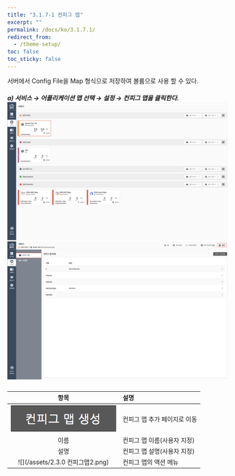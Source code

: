 ```yaml
---
title: "3.1.7-1 컨피그 맵"
excerpt: ""
permalink: /docs/ko/3.1.7.1/
redirect_from:
  - /theme-setup/
toc: false
toc_sticky: false
---
```



서버에서 Config File을 Map 형식으로 저장하여 볼륨으로 사용 할 수 있다.

##### a\) 서비스 → 어플리케이션 맵 선택 → 설정 → 컨피그 맵을 클릭한다. ![](/assets/KR/3.0.0/3.1.7-1_1.png)![](/assets/KR/3.0.0/3.1.7-1_2.png)

| **항목** | **설명** |
| :---: | :--- |
| ![](/assets/KR/3.0.0/3.1.7-1_3.png) | 컨피그 맵 추가 페이지로 이동 |
| 이름 | 컨피그 맵 이름\(사용자 지정\) |
| 설명 | 컨피그 맵 설명\(사용자 지정\) |
| ![](/assets/2.3.0 컨피그맵2.png) | 컨피그 맵의 액션 메뉴 |

